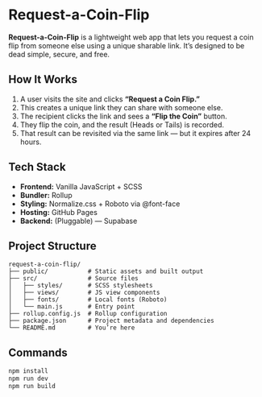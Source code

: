 # Request-a-Coin-Flip

**Request-a-Coin-Flip** is a lightweight web app that lets you request a coin flip from someone else using a unique sharable link. It’s designed to be dead simple, secure, and free.

## How It Works

1. A user visits the site and clicks **“Request a Coin Flip.”**
2. This creates a unique link they can share with someone else.
3. The recipient clicks the link and sees a **“Flip the Coin”** button.
4. They flip the coin, and the result (Heads or Tails) is recorded.
5. That result can be revisited via the same link — but it expires after 24 hours.

## Tech Stack

- **Frontend:** Vanilla JavaScript + SCSS
- **Bundler:** Rollup
- **Styling:** Normalize.css + Roboto via @font-face
- **Hosting:** GitHub Pages
- **Backend:** (Pluggable) — Supabase

## Project Structure

```
request-a-coin-flip/
├── public/           # Static assets and built output
├── src/              # Source files
│   ├── styles/       # SCSS stylesheets
│   ├── views/        # JS view components
│   ├── fonts/        # Local fonts (Roboto)
│   └── main.js       # Entry point
├── rollup.config.js  # Rollup configuration
├── package.json      # Project metadata and dependencies
└── README.md         # You’re here
```

## Commands

```bash
npm install
npm run dev
npm run build
```
